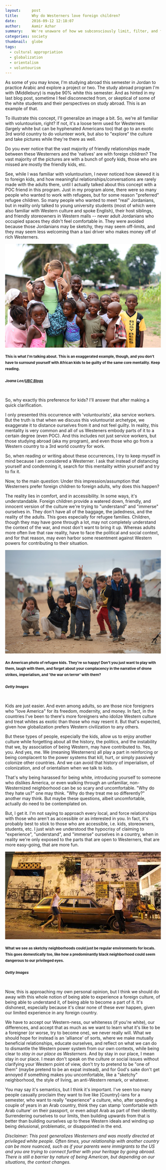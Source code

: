 ```yaml
---
layout:     post
title:      Why do Westerners love foreign children?
date:       2016-09-12 12:18:07
author:     Aamir Azhar
summary:    We're unaware of how we subconsciously limit, filter, and fun-size the experiences and perspectives we develop abroad.
categories: society
thumbnail:  globe
tags:
  - cultural appropriation
  - globalization
  - orientalism
  - voluntourism
---
```

As some of you may know, I'm studying abroad this semester in Jordan to practice Arabic and explore a project or two. The study abroad program I'm with (Middlebury) is maybe 90% white this semester. And as hinted in my last blog post, sometime I feel disconnected from, or skeptical of some of the white students and their perspectives on study abroad. This is an example of that.

To illustrate this concept, I'll generalize an image a bit. So, we're all familiar with voluntourism, right? If not, it's a loose term used for Westerners (largely white but can be hyphenated Americans too) that go to an exotic 3rd world country to do volunteer work, but also to "explore" the culture and take pictures while they're there as well.

Do you ever notice that the vast majority of friendly relationships made between these Westerners and the 'natives' are with foreign children? The vast majority of the pictures are with a bunch of goofy kids, those who are missed are mostly the friendly kids, etc.

See, while I was familiar with voluntourism, I never noticed how skewed it is to foreign kids, and how meaningful relationships/conversations are rarely made with the adults there, until I actually talked about this concept with a POC friend in this program. Just in my program alone, there were so many people who wanted to work with refugees, but for some reason "preferred" refugee children. So many people who wanted to meet "real" Jordanians, but in reality only talked to young university students (most of which were also familiar with Western culture and spoke English), their host siblings, and friendly storeowners in Western malls -- never adult Jordanians who occupied spaces they didn't feel comfortable in. They were avoided because those Jordanians may be sketchy, they may seem off-limits, and they may seem less welcoming than a taxi driver who makes money off of rich Westerners.

![Voluntourism-Exaggerated-Example](/resources/images/09-12-2016/voluntourism.jpg)

#### <sup>This is what I'm talking about. This is an exaggerated example, though, and you don't have to surround yourself with African kids to be guilty of the same core mentality. Keep reading.</sup>

##### <sup>*Joana Lee/<a href="https://blogs.ubc.ca/joanasmitalee/2015/10/14/the-harmful-effects-of-voluntourism/">UBC Blogs</a>*</sup>

<br>
So, why exactly this preference for kids? I'll answer that after making a quick clarification.

I only presented this occurrence with 'voluntourists', aka service workers. But the truth is that when we discuss this voluntourist archetype, we exaggerate it to distance ourselves from it and not feel guilty. In reality, this mentality is very common and all of us Westeners embody parts of it to a certain degree (even POC). And this includes not just service workers, but those studying abroad (aka my program), and even those who go from a Western country to a 3rd world country for work.

So, when reading or writing about these occurrences, I try to keep myself in mind because I am considered a Westerner. I ask that instead of distancing yourself and condemning it, search for this mentality within yourself and try to fix it.

Now, to the main question: Under this impression/assumption that Westerners prefer foreign children to foreign adults, why does this happen?

The reality lies in comfort, and in accessibility. In some ways, it's understandable. Foreign children provide a watered down, friendly, and innocent version of the culture we're trying to "understand" and "immerse" ourselves in. They don't have all of the baggage, the jadedness, and the reality of the adults. This goes especially for refugee families. Children, though they may have gone through a lot, may not completely understand the context of the war, and most don't want to bring it up. Whereas adults more often live that raw reality, have to face the political and social context, and for that reason, may even harbor some resentment against Western powers for contributing to their situation.

![Happy-Refugee-Kids](/resources/images/09-12-2016/refugee-kids.jpg)

#### <sup>An American photo of refugee kids. They're so happy! Don't you just want to play with them, laugh with them, and forget about your complacency in the narrative of drone strikes, imperialism, and 'the war on terror' with them?</sup>

##### <sup>*Getty Images*</sup>

<br>
Kids are just easier. And even among adults, so are those nice foreigners who "love America" for its freedom, modernity, and money. In fact, in the countries I've been to there's more foreigners who idolize Western culture and treat whites as exotic than those who may resent it. But that's expected, given how globalization prefers Western civilization to any others.

But these types of people, especially the kids, allow us to enjoy another culture while forgetting about all the history, the politics, and the instability that we, by association of being Western, may have contributed to. Yes, you. And yes, me. We (meaning Westerners) all play a part in reinforcing or being complacent to the power systems that kill, hurt, or simply passively colonize other countries. And we can avoid that history of imperialism, of colonization, and of orientalism when we talk to kids.

That's why being harassed for being white, introducing yourself to someone who dislikes America, or even walking through an unfamiliar, non-Westernized neighborhood can be so scary and uncomfortable. "Why do they hate us?" one may think. "Why do they treat me so differently?" another may think. But maybe these questions, albeit uncomfortable, actually do need to be contemplated on.

But, I get it. I'm not saying to approach every local, and force relationships with those who aren't as accessible or as interested in you. In fact, it's probably best to stick to those who are accessible, i.e. kids, storeowners, students, etc. I just wish we understood the hypocrisy of claiming to "experience", "understand", and "immerse" ourselves in a country, when in reality we're only exposed to the parts that are open to Westerners, that are more easy-going, that are more fun.

![Sketchy-Neighborhood](/resources/images/09-12-2016/sketchy.jpg)

#### <sup>What we see as sketchy neighborhoods could just be regular environments for locals. This goes domestically too, like how a predominantly black neighborhood could seem dangerous to our privileged eyes.</sup>

##### <sup>*Getty Images*</sup>

<br>
Now, this is approaching my own personal opinion, but I think we should do away with this whole notion of being able to experience a foreign culture, of being able to understand it, of being able to become a part of it. It's dishonest, especially because it's clear none of these ever happen, given our limited experience in any foreign country.

We have to accept our Western-ness, our whiteness (if you're white), our differences, and accept that as much as we want to learn what it's like to be a foreigner (or worse, try to become one), we never really will. What we should hope for instead is an 'alliance' of sorts, where we make mutually beneficial relationships, educate ourselves, and reflect on what we can do to dismantle the Western power system from our own contexts, while being clear to *stay in our place as Westerners*. And by stay in our place, I mean stay in our place. I mean don't speak on the culture or social issues without clarifying your Western point of view, don't try to pretend to be "one of them" (maybe pretend to be an expat instead), and for God's sake don't get annoyed if something makes you uncomfortable, like a "sketchy" neighborhood, the style of living, an anti-Western remark, or whatever.

You may say it's semantics, but I think it's important. I've seen too many people casually proclaim they want to live like [Country]-ians for a semester, who want to really "experience" a culture, who, after spending a couple of years in an Arab country, think they can stamp 'comfortable with Arab culture' on their passport, or even adopt Arab as part of their identity. Surrendering ourselves to our limits, then building upwards from that is better than building ourselves up to these Western ideals and winding up being delusional, problematic, or disappointed in the end.

*Disclaimer: This post generalizes Westerners and was mostly directed at privileged white people. Often times, your relationship with another country can be more nuanced, such as if your parents were immigrants to the US and you are trying to connect further with your heritage by going abroad. There is still a barrier by nature of being American, but depending on our situations, the context changes.*
